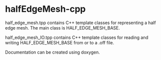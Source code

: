# halfEdgeMesh-cpp

half_edge_mesh.tpp contains C++ template classes for representing a half edge mesh.
The main class is HALF_EDGE_MESH_BASE.

half_edge_mesh_IO.tpp contains C++ template classes for reading and writing HALF_EDGE_MESH_BASE from or to a .off file.

Documentation can be created using doxygen.
